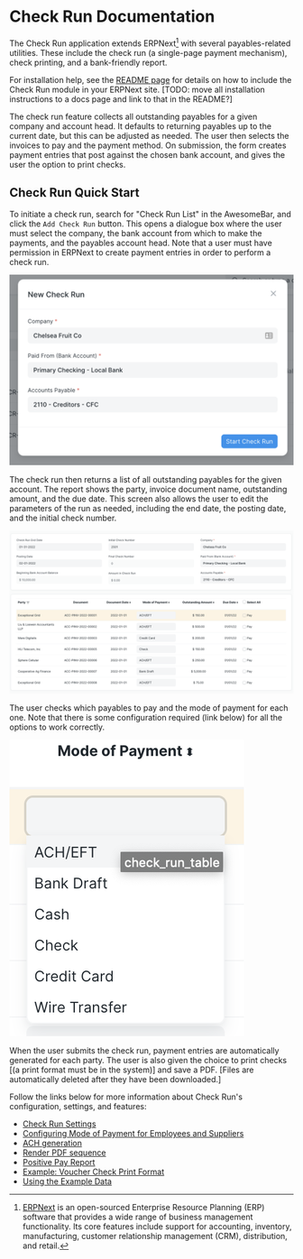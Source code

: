 # Check Run Documentation

The Check Run application extends ERPNext[^1] with several payables-related utilities. These include the check run (a single-page payment mechanism), check printing, and a bank-friendly report.

For installation help, see the [README page](../../README.md) for details on how to include the Check Run module in your ERPNext site. [TODO: move all installation instructions to a docs page and link to that in the README?]

The check run feature collects all outstanding payables for a given company and account head. It defaults to returning payables up to the current date, but this can be adjusted as needed. The user then selects the invoices to pay and the payment method. On submission, the form creates payment entries that post against the chosen bank account, and gives the user the option to print checks.

## Check Run Quick Start

To initiate a check run, search for "Check Run List" in the AwesomeBar, and click the `Add Check Run` button. This opens a dialogue box where the user must select the company, the bank account from which to make the payments, and the payables account head. Note that a user must have permission in ERPNext to create payment entries in order to perform a check run.

![New Check Run dialogue box showing the mandatory fields the user must fill in for Company, Paid From (Bank Account), and Accounts Payable.](../assets/InitiatingCheckRunDialogue.png)

The check run then returns a list of all outstanding payables for the given account. The report shows the party, invoice document name, outstanding amount, and the due date. This screen also allows the user to edit the parameters of the run as needed, including the end date, the posting date, and the initial check number.

![Check run parameters and results. The user can edit the Check Run End Date, Posting Date, Initial Check Number, Company, Paid From (Bank Account), and Accounts Payable fields. The Beginning Bank Account Balance, Final Check Number, and Amount in Check Run are calculated. The table shows a list of outstanding payables, with columns for Party, Document, Document Date, Mode of Payment, Outstanding Amount, Due Date, and a check box to Pay.](../assets/CheckRunScreen.png)

The user checks which payables to pay and the mode of payment for each one. Note that there is some configuration required (link below) for all the options to work correctly.

![Detail view of the dropdown menu for the mode of payment. Options include ACH/EFT, Bank Draft, Cash, Check, Credit Card, and Wire Transfer.](../assets/ModeOfPayment.png)

When the user submits the check run, payment entries are automatically generated for each party. The user is also given the choice to print checks [(a print format must be in the system)] and save a PDF. [Files are automatically deleted after they have been downloaded.]

Follow the links below for more information about Check Run's configuration, settings, and features:

- [Check Run Settings](./settings.md)
- [Configuring Mode of Payment for Employees and Suppliers](./configuration.md)
- [ACH generation](./achgeneration.md)
- [Render PDF sequence](./renderpdfsequence.md)
- [Positive Pay Report](./postivepay.md)
- [Example: Voucher Check Print Format](./exampleprint.md)
- [Using the Example Data](./exampledata.md)

[^1]: [ERPNext](https://erpnext.com/) is an open-sourced Enterprise Resource Planning (ERP) software that provides a wide range of business management functionality. Its core features include support for accounting, inventory, manufacturing, customer relationship management (CRM), distribution, and retail.

